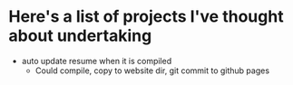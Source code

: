 # Here's a list of projects I've thought about undertaking 


- auto update resume when it is compiled
  - Could compile, copy to website dir, git commit to github pages

